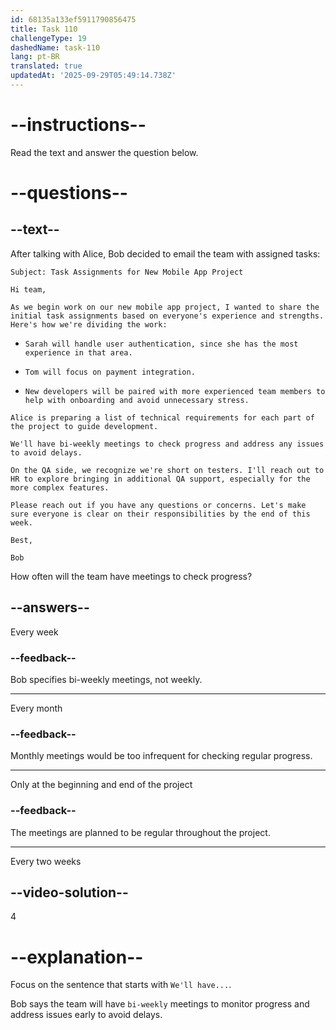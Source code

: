 ```yaml
---
id: 68135a133ef5911790856475
title: Task 110
challengeType: 19
dashedName: task-110
lang: pt-BR
translated: true
updatedAt: '2025-09-29T05:49:14.738Z'
---
```


<!-- READING -->

# --instructions--

Read the text and answer the question below.

# --questions--

## --text--

After talking with Alice, Bob decided to email the team with assigned tasks:

`Subject: Task Assignments for New Mobile App Project`

`Hi team,`

`As we begin work on our new mobile app project, I wanted to share the initial task assignments based on everyone's experience and strengths. Here's how we're dividing the work:`

- `Sarah will handle user authentication, since she has the most experience in that area.`

- `Tom will focus on payment integration.`

- `New developers will be paired with more experienced team members to help with onboarding and avoid unnecessary stress.`

`Alice is preparing a list of technical requirements for each part of the project to guide development.`

`We'll have bi-weekly meetings to check progress and address any issues to avoid delays.`

`On the QA side, we recognize we're short on testers. I'll reach out to HR to explore bringing in additional QA support, especially for the more complex features.`

`Please reach out if you have any questions or concerns. Let's make sure everyone is clear on their responsibilities by the end of this week.`

`Best,`

`Bob`

How often will the team have meetings to check progress?

## --answers--

Every week

### --feedback--

Bob specifies bi-weekly meetings, not weekly.

---

Every month

### --feedback--

Monthly meetings would be too infrequent for checking regular progress.

---

Only at the beginning and end of the project

### --feedback--

The meetings are planned to be regular throughout the project.

---

Every two weeks

## --video-solution--

4

# --explanation--

Focus on the sentence that starts with `We'll have...`.

Bob says the team will have `bi-weekly` meetings to monitor progress and address issues early to avoid delays.
